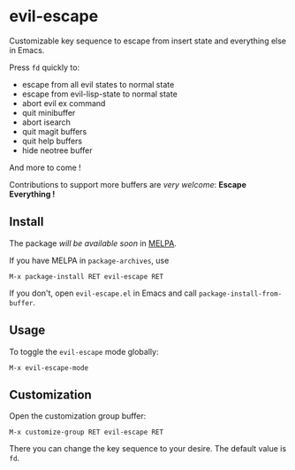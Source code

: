 # evil-escape

Customizable key sequence to escape from insert state and everything else in
Emacs.

Press `fd` quickly to:

- escape from all evil states to normal state
- escape from evil-lisp-state to normal state
- abort evil ex command
- quit minibuffer
- abort isearch
- quit magit buffers
- quit help buffers
- hide neotree buffer

And more to come !

Contributions to support more buffers are _very welcome_:
**Escape Everything !**

## Install

The package _will be available soon_ in [MELPA][].

If you have MELPA in `package-archives`, use

    M-x package-install RET evil-escape RET

If you don't, open `evil-escape.el` in Emacs and call
`package-install-from-buffer`.

## Usage

To toggle the `evil-escape` mode globally:

    M-x evil-escape-mode

## Customization

Open the customization group buffer:

    M-x customize-group RET evil-escape RET

There you can change the key sequence to your desire.
The default value is `fd`.

[MELPA]: http://melpa.org/
